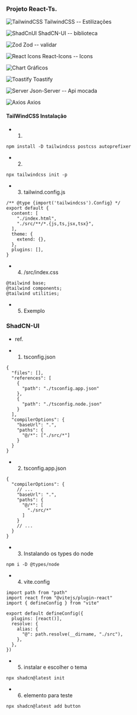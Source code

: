 ### Projeto React-Ts.
  ![TailwindCSS](https://img.shields.io/badge/tailwindcss-%2338B2AC.svg?style=for-the-badge&logo=tailwind-css&logoColor=white) TailwindCSS -- Estilizações <br />

  ![ShadCnUI](https://img.shields.io/badge/shadCnUi-0A0A0A?style=for-the-badge&logo=shadcnUi&logoColor=white) ShadCN-UI -- biblioteca <br />

  ![Zod](https://img.shields.io/badge/zod-%233068b7.svg?style=for-the-badge&logo=zod&logoColor=white) Zod -- validar <br />

  ![React Icons](https://img.shields.io/badge/reactIcons-%23DD0031.svg?style=for-the-badge&logo=reactIcons&logoColor=white) React-Icons -- Icons <br />

  ![Chart](https://img.shields.io/badge/chart-%233068b7.svg?style=for-the-badge&logo=chart&logoColor=white) Gráficos <br />

  ![Toastify](https://img.shields.io/badge/toastify-%233068b7.svg?style=for-the-badge&logo=toastify&logoColor=white) Toastify <br />

  ![Server](https://img.shields.io/badge/server-%23F5792A.svg?style=for-the-badge&logo=apiServer&logoColor=white) Json-Server -- Api mocada <br />

  ![Axios](https://img.shields.io/badge/axios-%234DC730.svg?style=for-the-badge&logo=axios&logoColor=white) Axios

#### TailWindCSS Instalação
* 1. 
```
npm install -D tailwindcss postcss autoprefixer
```

* 2. 
```
npx tailwindcss init -p
```

* 3. tailwind.config.js
```
/** @type {import('tailwindcss').Config} */
export default {
  content: [
    "./index.html",
    "./src/**/*.{js,ts,jsx,tsx}",
  ],
  theme: {
    extend: {},
  },
  plugins: [],
}
```

* 4. /src/index.css
```
@tailwind base;
@tailwind components;
@tailwind utilities;
```

* 5. Exemplo

### ShadCN-UI
* ref.

* 1. tsconfig.json
```
{
  "files": [],
  "references": [
    {
      "path": "./tsconfig.app.json"
    },
    {
      "path": "./tsconfig.node.json"
    }
  ],
  "compilerOptions": {
    "baseUrl": ".",
    "paths": {
      "@/*": ["./src/*"]
    }
  }
}
```

* 2. tsconfig.app.json
```
{
  "compilerOptions": {
    // ...
    "baseUrl": ".",
    "paths": {
      "@/*": [
        "./src/*"
      ]
    }
    // ...
  }
}
```

* 3. Instalando os types do node
```
npm i -D @types/node
```

* 4. vite.config
```
import path from "path"
import react from "@vitejs/plugin-react"
import { defineConfig } from "vite"
 
export default defineConfig({
  plugins: [react()],
  resolve: {
    alias: {
      "@": path.resolve(__dirname, "./src"),
    },
  },
})
```
* 5. instalar e escolher o tema
```
npx shadcn@latest init
```

* 6. elemento para teste
```
npx shadcn@latest add button
```
